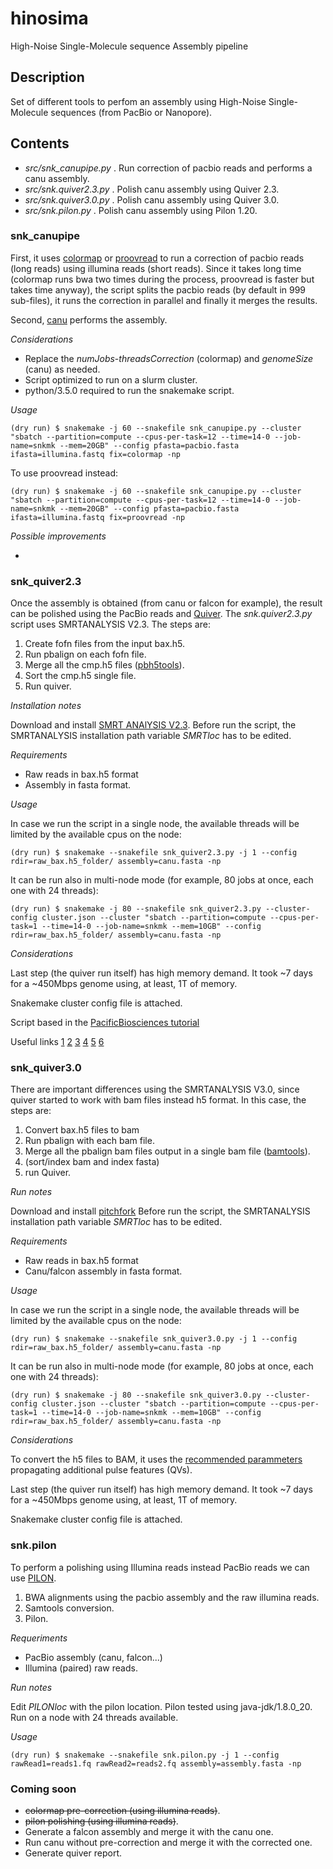 # hinosima
High-Noise Single-Molecule sequence Assembly pipeline

## Description 

Set of different tools to perfom an assembly using High-Noise Single-Molecule sequences (from PacBio or Nanopore).

## Contents

* _src/snk_canupipe.py_ . Run correction of pacbio reads and performs a canu assembly.
* _src/snk.quiver2.3.py_ . Polish canu assembly using Quiver 2.3.
* _src/snk.quiver3.0.py_ . Polish canu assembly using Quiver 3.0.
* _src/snk.pilon.py_ . Polish canu assembly using Pilon 1.20.

### snk_canupipe

First, it uses [colormap](https://github.com/cchauve/CoLoRMap) or [proovread](https://github.com/BioInf-Wuerzburg/proovread) to run a correction of pacbio reads (long reads) using illumina reads (short reads). Since it takes long time (colormap runs bwa two times during the process, proovread is faster but takes time anyway), the script splits the pacbio reads (by default in 999 sub-files), it runs the correction in parallel and finally it merges the results.

Second, [canu](https://github.com/marbl/canu) performs the assembly.

_Considerations_

- Replace the _numJobs_-_threadsCorrection_ (colormap) and _genomeSize_ (canu) as needed.
- Script optimized to run on a slurm cluster.
- python/3.5.0 required to run the snakemake script.

_Usage_

```{bash}
(dry run) $ snakemake -j 60 --snakefile snk_canupipe.py --cluster "sbatch --partition=compute --cpus-per-task=12 --time=14-0 --job-name=snkmk --mem=20GB" --config pfasta=pacbio.fasta ifasta=illumina.fastq fix=colormap -np
```

To use proovread instead:
```{bash}
(dry run) $ snakemake -j 60 --snakefile snk_canupipe.py --cluster "sbatch --partition=compute --cpus-per-task=12 --time=14-0 --job-name=snkmk --mem=20GB" --config pfasta=pacbio.fasta ifasta=illumina.fastq fix=proovread -np
```

_Possible improvements_

- ~~~Add polishing step, after the canu assembly, using pacbio reads (quiver) or illumina reads (pilon)~~~ done.

### snk_quiver2.3

Once the assembly is obtained (from canu or falcon for example), the result can be polished using the PacBio reads and [Quiver](https://github.com/PacificBiosciences/GenomicConsensus). The _snk.quiver2.3.py_ script uses SMRTANALYSIS V2.3. The steps are:

 1. Create fofn files from the input bax.h5.
 2. Run pbalign on each fofn file.
 3. Merge all the cmp.h5 files ([pbh5tools](https://github.com/PacificBiosciences/pbh5tools/blob/master/doc/index.rst)).
 4. Sort the cmp.h5 single file.
 5. Run quiver.

_Installation notes_

Download and install [SMRT ANAlYSIS V2.3](http://www.pacb.com/support/software-downloads/).
Before run the script, the SMRTANALYSIS installation path variable _SMRTloc_ has to be edited.

_Requirements_

 - Raw reads in bax.h5 format
 - Assembly in fasta format.

_Usage_

In case we run the script in a single node, the available threads will be limited by the available cpus on the node:
```{bash}
(dry run) $ snakemake --snakefile snk_quiver2.3.py -j 1 --config rdir=raw_bax.h5_folder/ assembly=canu.fasta -np
 ```
It can be run also in multi-node mode (for example, 80 jobs at once, each one with 24 threads):
```{bash}
(dry run) $ snakemake -j 80 --snakefile snk_quiver2.3.py --cluster-config cluster.json --cluster "sbatch --partition=compute --cpus-per-task=1 --time=14-0 --job-name=snkmk --mem=10GB" --config rdir=raw_bax.h5_folder/ assembly=canu.fasta -np
```
_Considerations_

Last step (the quiver run itself) has high memory demand. It took ~7 days for a ~450Mbps genome using, at least, 1T of memory.

Snakemake cluster config file is attached.

Script based in the [PacificBiosciences tutorial](https://github.com/PacificBiosciences/pbalign/wiki/Tutorial:-How-to-divide-and-conquer-large-RSII-dataset-using-pbalign-and-blasr-in-SMRTAnalysis-2.3-(and-previous-version))

Useful links [1](https://github.com/PacificBiosciences/GenomicConsensus/blob/master/doc/HowTo.rst) [2](https://github.com/PacificBiosciences/GenomicConsensus/blob/master/doc/HowTo.rst) [3](https://github.com/PacificBiosciences/FALCON/issues/304) [4](https://github.com/PacificBiosciences/pbalign/issues/16) [5](https://github.com/PacificBiosciences/pbalign/issues/67) [6](https://github.com/PacificBiosciences/FALCON_unzip/issues/12)

### snk_quiver3.0

There are important differences using the SMRTANALYSIS V3.0, since quiver started to work with bam files instead h5 format. In this case, the steps are:

 1. Convert bax.h5 files to bam
 2. Run pbalign with each bam file.
 3. Merge all the pbalign bam files output in a single bam file ([bamtools](https://github.com/PacificBiosciences/PacBioFileFormats/wiki/BAM-recipes)). 
 4. (sort/index bam and index fasta)
 5. run Quiver.

_Run notes_

Download and install [pitchfork](https://github.com/PacificBiosciences/pitchfork/)
Before run the script, the SMRTANALYSIS installation path variable _SMRTloc_ has to be edited.

_Requirements_

 - Raw reads in bax.h5 format
 - Canu/falcon assembly in fasta format.
 
_Usage_

In case we run the script in a single node, the available threads will be limited by the available cpus on the node:
```{bash}
(dry run) $ snakemake --snakefile snk_quiver3.0.py -j 1 --config rdir=raw_bax.h5_folder/ assembly=canu.fasta -np
 ```
It can be run also in multi-node mode (for example, 80 jobs at once, each one with 24 threads):
```{bash}
(dry run) $ snakemake -j 80 --snakefile snk_quiver3.0.py --cluster-config cluster.json --cluster "sbatch --partition=compute --cpus-per-task=1 --time=14-0 --job-name=snkmk --mem=10GB" --config rdir=raw_bax.h5_folder/ assembly=canu.fasta -np
```
_Considerations_

To convert the h5 files to BAM, it uses the [recommended parammeters](https://github.com/PacificBiosciences/blasr/wiki/bax2bam-wiki:-installation,-basic-usage-and-FAQ) propagating additional pulse features (QVs).

Last step (the quiver run itself) has high memory demand. It took ~7 days for a ~450Mbps genome using, at least, 1T of memory.

Snakemake cluster config file is attached.

### snk.pilon

To perform a polishing using Illumina reads instead PacBio reads we can use [PILON](https://github.com/broadinstitute/pilon/wiki).

 1. BWA alignments using the pacbio assembly and the raw illumina reads.
 2. Samtools conversion.
 3. Pilon.
 
_Requeriments_

 - PacBio assembly (canu, falcon...)
 - Illumina (paired) raw reads.

_Run notes_

Edit _PILONloc_ with the pilon location.
Pilon tested using java-jdk/1.8.0_20.
Run on a node with 24 threads available.

_Usage_

```{bash}
(dry run) $ snakemake --snakefile snk.pilon.py -j 1 --config rawRead1=reads1.fq rawRead2=reads2.fq assembly=assembly.fasta -np
```

### Coming soon

 - ~~colormap pre-correction (using illumina reads)~~.
 - ~~pilon polishing (using illumina reads)~~.
 - Generate a falcon assembly and merge it with the canu one.
 - Run canu without pre-correction and merge it with the corrected one.
 - Generate quiver report.
 


